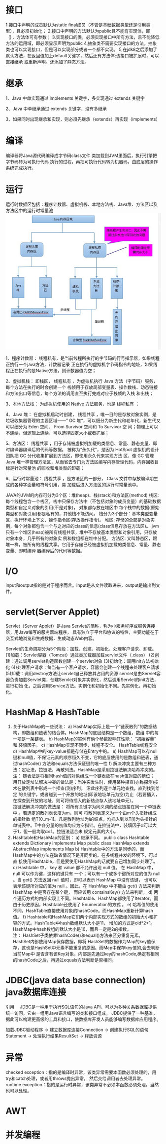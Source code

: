 # 接口
 1.接口中声明的成员默认为static final成员（不管是基础数据类型还是引用类型），且必须初始化； 
 2.接口中声明的方法默认为public且不能有实现体，即｛｝，方法体可有参数； 
 3.实现接口的类，必须实现接口中所有方法，且不能降低方法的运用域，即必须显示声明为public 
 4,抽象类不需要实现接口的方法。抽象类也可以实现接口，但是可以实现部分或者一个都不实现。 
 5,在jdk8之后添加了默认方法，在返回值加上default关键字，然后还有方法体;该接口被扩展时，可以直接继承
 或重新声明。还添加了静态方法。
 
#  继承
 1、Java 中单实现通过 implements 关键字，多实现通过 extends 关键字
 
 2、Java 中单继承通过 extends 关键字，没有多继承
 
 3、如果同时出现继承和实现，则必须先继承（extends）再实现（implements）
 
# 编译
 编译器将Java源代码编译成字节码class文件
 类加载到JVM里面后，执行引擎把字节码转为可执行代码
 执行的过程，再把可执行代码转为机器码，由底层的操作系统完成执行。
 
# 运行
 运行时数据区包括：程序计数器、虚拟机栈、本地方法栈、Java堆、方法区以及方法区中的运行时常量池
 ![堆栈内存](./java-image/heap_stack.png)
 
 1、程序计数器： 线程私有，是当前线程所执行的字节码的行号指示器，如果线程正执行一个java方法，计数器记录
 正在执行的虚拟机字节码指令的地址，如果线程正在执行的是Native方法，则计数器值为空；
 
 2、虚拟机栈： 即栈区， 线程私有 ，为虚拟机执行 Java 方法（字节码）服务，每个方法在执行的时会创建一个
 栈帧用于存放局部变量表、操作数栈、动态链接和方法出口等信息，每个方法的调用直至执行完成对应于栈帧的入栈
 和出栈；
 
 3、本地方法栈： 为虚拟机使用的 Native 方法服务，也是 线程私有 ；
 
 4、Java 堆： 在虚拟机启动时创建， 线程共享 ，唯一目的是存放对象实例，是垃圾收集器管理的主要区域——”
  GC 堆“，可以细分为新生代和老年代，新生代又可以细分为 Eden 空间、 From Survivor 空间和 To Survivor 空
  间；物理上可以不连续，但逻辑上连续，可以选择固定大小或者扩展；
 
 5、方法区： 线程共享 ，用于存储被虚拟机加载的类信息、常量、静态变量、即时编译器编译后的代码等数据。
 被称为“永久代”，是因为 HotSpot 虚拟机的设计团队把 GC 分代收集扩展到方法区，即使用永久代来实现方法
 区，像 GC 管理 Java 堆一样管理方法区，从而省去专门为方法区编写内存管理代码，内存回收目标是针对常量池
 的回收和堆类型的卸载；
 
 6、运行时常量池： 线程共享 ，是方法区的一部分， Class 文件中存放编译期生成的各种字面量和符号引用，类
 加载后进入方法区的运行时常量池中。
 
 JAVA的JVM的内存可分为3个区：堆(heap)、栈(stack)和方法区(method)
 栈区:
 每个线程包含一个栈区，栈中只保存方法中（不包括对象的成员变量）的基础数据类型和自定义对象的引用(不是对象)，
 对象都存放在堆区中
 每个栈中的数据(原始类型和对象引用)都是私有的，其他栈不能访问。
 栈分为3个部分：基本类型变量区、执行环境上下文、操作指令区(存放操作指令)。
 堆区:
 存储的全部是对象实例，每个对象都包含一个与之对应的class的信息(class信息存放在方法区)。
 jvm只有一个堆区(heap)被所有线程共享，堆中不存放基本类型和对象引用，只存放对象本身，几乎所有的对象实
 例和数组都在堆中分配。
 方法区:
 又叫静态区，跟堆一样，被所有的线程共享。它用于存储已经被虚拟机加载的类信息、常量、静态变量、即时编译
 器编译后的代码等数据。
 
#  I/O
 input和output指的是对于程序而言。input是从文件读取进来，output是输出到文件。
 
# servlet(Server Applet) 

 Servlet（Server Applet）是Java Servlet的简称，称为小服务程序或服务连接器，用Java编写的服务器端程序，
 具有独立于平台和协议的特性，主要功能在于交互式地浏览和生成数据，生成动态Web内容。
 
 Servlet的生命周期分为5个阶段：加载、创建、初始化、处理客户请求、卸载。
 (1)加载：Servlet容器（Tomcat）通过类加载器加载servlet文件（.class）
 (2)创建：通过调用servlet构造函数创建一个servlet对象
 (3)初始化：调用init方法初始化
 (4)处理客户请求：每当有一个客户请求，容器会创建一个线程来处理客户请求
 (5)卸载：调用destroy方法让servlet自己释放其占用的资源
 servlet是由Servlet容器负责加载Servlet类，创建Servlet对象并实例化，然后调用Servlet的init方法，进行初始
 化，之后调用Service方法。实例化和初始化不同。先实例化，再初始化。
 
# HashMap & HashTable

 1.  关于HashMap的一些说法：
  a)  HashMap实际上是一个“链表散列”的数据结构，即数组和链表的结合体。HashMap的底层结构是一个数组，数组
  中的每一项是一条链表。 
  b)  HashMap的实例有俩个参数影响其性能： “初始容量” 和 装填因子。 
  c)  HashMap实现不同步，线程不安全。  HashTable线程安全 
  d)  HashMap中的key-value都是存储在Entry中的。 
  e)  HashMap可以存null键和null值，不保证元素的顺序恒久不变，它的底层使用的是数组和链表，通过hashCode()
  方法和equals方法保证键的唯一性 
  f)  解决冲突主要有三种方法：定址法，拉链法，再散列法。HashMap是采用拉链法解决哈希冲突的。 
  注： 链表法是将相同hash值的对象组成一个链表放在hash值对应的槽位；   
   用开放定址法解决冲突的做法是：当冲突发生时，使用某种探查(亦称探测)技术在散列表中形成一个探查(测)序列。 
   沿此序列逐个单元地查找，直到找到给定 的关键字，或者碰到一个开放的地址(即该地址单元为空)为止（若要插入，
   在探查到开放的地址，则可将待插入的新结点存人该地址单元）。  
  拉链法解决冲突的做法是： 将所有关键字为同义词的结点链接在同一个单链表中 。若选定的散列表长度为m，则可
 将散列表定义为一个由m个头指针组成的指针数 组T[0..m-1]。凡是散列地址为i的结点，均插入到以T[i]为头指针的
 单链表中。T中各分量的初值均应为空指针。在拉链法中，装填因子α可以大于1，但一般均取α≤1。拉链法适合未
 规定元素的大小。    
 2.  Hashtable和HashMap的区别： 
  a)   继承不同。 
  public class Hashtable extends Dictionary implements Map 
  public class HashMap extends  AbstractMap implements Map 
  b)  Hashtable中的方法是同步的，而HashMap中的方法在缺省情况下是非同步的。在多线程并发的环境下，可以直
  接使用Hashtable，但是要使用HashMap的话就要自己增加同步处理了。 
  c)  Hashtable 中， key 和 value 都不允许出现 null 值。 在 HashMap 中， null 可以作为键，这样的键只有
  一个；可以有一个或多个键所对应的值为 null 。当 get() 方法返回 null 值时，即可以表示 HashMap 中没有该键，
  也可以表示该键所对应的值为 null 。因此，在 HashMap 中不能由 get() 方法来判断 HashMap 中是否存在某个键，
   而应该用 containsKey() 方法来判断。 
   d)  两个遍历方式的内部实现上不同。Hashtable、HashMap都使用了Iterator。而由于历史原因，Hashtable还使用了
   Enumeration的方式 。 
   e)  哈希值的使用不同，HashTable直接使用对象的hashCode。而HashMap重新计算hash值。 
   f)  Hashtable和HashMap它们两个内部实现方式的数组的初始大小和扩容的方式。HashTable中hash数组默认大小是11，
   增加的方式是old*2+1。HashMap中hash数组的默认大小是16，而且一定是2的指数。  
    注：  HashSet子类依靠hashCode()和equal()方法来区分重复元素。      HashSet内部使用Map保存数据，即将
    HashSet的数据作为Map的key值保存，这也是HashSet中元素不能重复的原因。而Map中保存key值的,会去判断当前Map中
    是否含有该Key对象，内部是先通过key的hashCode,确定有相同的hashCode之后，再通过equals方法判断是否相同。 
    
# JDBC(java data base connection) java数据库连接
  [引用](https://www.cnblogs.com/erbing/p/5805727.html)
　JDBC是一种用于执行SQL语句的Java API，可以为多种关系数据库提供统一访问，它由一组用Java语言编写的类和接口组成。
JDBC提供了一种基准，据此可以构建更高级的工具和接口，使数据库开发人员能够编写数据库应用程序。

  加载JDBC驱动程序 → 建立数据库连接Connection → 创建执行SQL的语句Statement → 处理执行结果ResultSet → 释放资源
    
# 异常
checked exception：指的是编译时异常，该类异常需要本函数必须处理的，用try和catch处理，或者用throws抛出异常，
然后交给调用者去处理异常。
runtime exception：指的是运行时异常，该类异常不必须本函数必须处理，当然也可以处理。 

# AWT  

# 并发编程
  